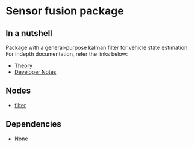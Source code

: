 # Sensor fusion package

## In a nutshell
Package with a general-purpose kalman filter for vehicle state estimation. For indepth documentation, refer the links below:

* [Theory](./theory.md) 
* [Developer Notes](./developer_notes.md)

## Nodes

* [filter](./filter.md)

## Dependencies

* None
